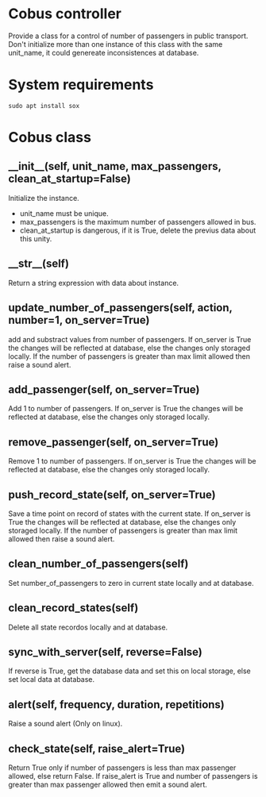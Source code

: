 # Cobus controller
Provide a class for a control of number of passengers in public transport. Don't initialize more than one instance of this class with the same unit_name, it could genereate inconsistences at database.

# System requirements

    sudo apt install sox 

# Cobus class

## __init\__(self, unit_name, max_passengers, clean_at_startup=False)
Initialize the instance.
- unit_name must be unique.
- max_passengers is the maximum number of passengers allowed in bus.
- clean_at_startup is dangerous, if it is True, delete the previus data about this unity.

## __str\__(self)
Return a string expression with data about instance.

## update_number_of_passengers(self, action, number=1, on_server=True)
add and substract values from number of passengers. If on_server is True the changes will be reflected at database, else the changes only storaged locally. If the number of passengers is greater than max limit allowed then raise a sound alert.

## add_passenger(self, on_server=True)
Add 1 to number of passengers. If on_server is True the changes will be reflected at database, else the changes only storaged locally.

## remove_passenger(self, on_server=True)
Remove 1 to number of passengers. If on_server is True the changes will be reflected at database, else the changes only storaged locally.

## push_record_state(self, on_server=True)
Save a time point on record of states with the current state. If on_server is True the changes will be reflected at database, else the changes only storaged locally. If the number of passengers is greater than max limit allowed then raise a sound alert.

## clean_number_of_passengers(self)
Set number_of_passengers to zero in current state locally and at database.

## clean_record_states(self)
Delete all state recordos locally and at database.

## sync_with_server(self, reverse=False)
If reverse is True, get the database data and set this on local storage, else set local data at database.

## alert(self, frequency, duration, repetitions)
Raise a sound alert (Only on linux).

## check_state(self, raise_alert=True)
Return True only if number of passengers is less than max passenger allowed, else return False. If raise_alert is True and number of passengers is greater than max passenger allowed then emit a sound alert.